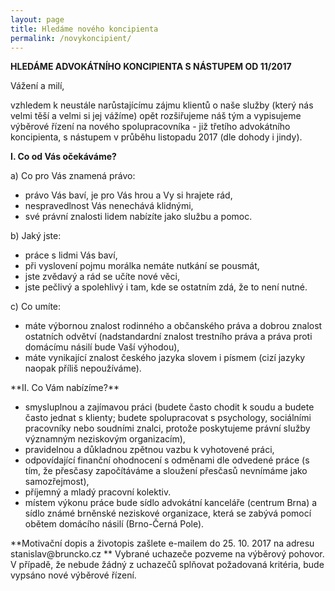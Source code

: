 ```yaml
---
layout: page
title: Hledáme nového koncipienta
permalink: /novykoncipient/
---
```


**HLEDÁME ADVOKÁTNÍHO KONCIPIENTA S NÁSTUPEM OD 11/2017**


Vážení a milí,

vzhledem k neustále narůstajícímu zájmu klientů o naše služby (který nás velmi těší a velmi si jej vážíme) opět rozšiřujeme náš tým a vypisujeme výběrové řízení na nového spolupracovníka - již třetího advokátního koncipienta, s nástupem v průběhu listopadu 2017 (dle dohody i jindy).
</p>
<p>


**I. Co od Vás očekáváme?**

a) Co pro Vás znamená právo:

- právo Vás baví, je pro Vás hrou a Vy si hrajete rád,
- nespravedlnost Vás nenechává klidnými,
- své právní znalosti lidem nabízíte jako službu a pomoc.


b) Jaký jste:

- práce s lidmi Vás baví,
- při vyslovení pojmu morálka nemáte nutkání se pousmát,
- jste zvědavý a rád se učíte nové věci,
- jste pečlivý a spolehlivý i tam, kde se ostatním zdá, že to není nutné.


c) Co umíte:

- máte výbornou znalost rodinného a občanského práva a dobrou znalost ostatních odvětví (nadstandardní znalost trestního práva a práva proti domácímu násilí bude Vaší výhodou),
- máte vynikající znalost českého jazyka slovem i písmem (cizí jazyky naopak příliš nepoužíváme).


</p>
<p>
**II. Co Vám nabízíme?**

- smysluplnou a zajímavou práci (budete často chodit k soudu a budete často jednat s klienty; budete spolupracovat s psychology, sociálními pracovníky nebo soudními znalci, protože poskytujeme právní služby významným neziskovým organizacím),
- pravidelnou a důkladnou zpětnou vazbu k vyhotovené práci,
- odpovídající finanční ohodnocení s odměnami dle odvedené práce (s tím, že přesčasy započítáváme a sloužení přesčasů nevnímáme jako samozřejmost),
- příjemný a mladý pracovní kolektiv.
- místem výkonu práce bude sídlo advokátní kanceláře (centrum Brna) a sídlo známé brněnské neziskové organizace, která se zabývá pomocí obětem domácího násilí (Brno-Černá Pole).

</p>
<p>
**Motivační dopis a životopis zašlete e-mailem do 25. 10. 2017 na adresu stanislav@bruncko.cz ** Vybrané uchazeče pozveme na výběrový pohovor. V případě, že nebude žádný z uchazečů splňovat požadovaná kritéria, bude vypsáno nové výběrové řízení.
